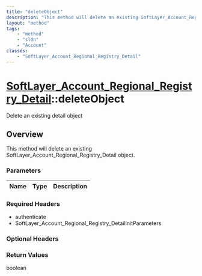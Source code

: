 ```yaml
---
title: "deleteObject"
description: "This method will delete an existing SoftLayer_Account_Regional_Registry_Detail object."
layout: "method"
tags:
    - "method"
    - "sldn"
    - "Account"
classes:
    - "SoftLayer_Account_Regional_Registry_Detail"
---
```

# [SoftLayer_Account_Regional_Registry_Detail](/reference/services/SoftLayer_Account_Regional_Registry_Detail)::deleteObject

Delete an existing detail object


## Overview 
This method will delete an existing SoftLayer_Account_Regional_Registry_Detail object. 

### Parameters 
|Name | Type | Description |
| --- | --- | --- |


### Required Headers
* authenticate
* SoftLayer_Account_Regional_Registry_DetailInitParameters

### Optional Headers

### Return Values
boolean

